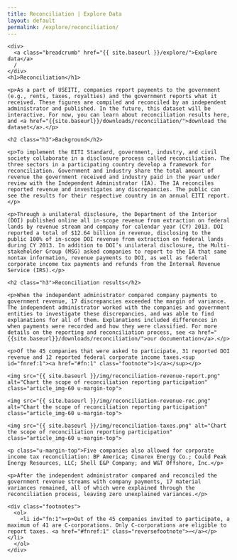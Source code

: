 ```yaml
---
title: Reconciliation | Explore Data
layout: default
permalink: /explore/reconciliation/
---
```


<div class="container-outer container-padded">

  <div class="container-left-7">

    <div>
      <a class="breadcrumb" href="{{ site.baseurl }}/explore/">Explore data</a>
      /
    </div>
    <h1>Reconciliation</h1>

    <p>As a part of USEITI, companies report payments to the government (e.g., rents, taxes, royalties) and the government reports what it received. These figures are compiled and reconciled by an independent administrator and published. In the future, this dataset will be interactive. For now, you can learn about reconciliation results here, and <a href="{{site.baseurl}}/downloads/reconciliation/">download the dataset</a>.</p>

    <h2 class="h3">Background</h2>

    <p>To implement the EITI Standard, government, industry, and civil society collaborate in a disclosure process called reconciliation. The three sectors in a participating country develop a framework for reconciliation. Government and industry share the total amount of revenue the government received and industry paid in the year under review with the Independent Administrator (IA). The IA reconciles reported revenue and investigates any discrepancies. The public can see the results for their respective country in an annual EITI report.</p>

    <p>Through a unilateral disclosure, the Department of the Interior (DOI) published online all in-scope revenue from extraction on federal lands by revenue stream and company for calendar year (CY) 2013. DOI reported a total of $12.64 billion in revenue, disclosing to the public 100% of in-scope DOI revenue from extraction on federal lands during CY 2013. In addition to DOI’s unilateral disclosure, the Multi-stakeholder Group (MSG) asked companies to report to the IA that same nontax information, revenue payments to DOI, as well as federal corporate income tax payments and refunds from the Internal Revenue Service (IRS).</p>

    <h2 class="h3">Reconciliation results</h2>

    <p>When the independent administrator compared company payments to government revenue, 17 discrepancies exceeded the margin of variance. The independent administrator worked with the companies and government entities to investigate these discrepancies, and was able to find explanations for all of them. Explanations included differences in when payments were recorded and how they were classified. For more details on the reporting and reconciliation process, see <a href="{{site.baseurl}}/downloads/reconciliation/">our documentation</a>.</p>

    <p>Of the 45 companies that were asked to participate, 31 reported DOI revenue and 12 reported federal corporate income taxes.<sup id="fnref:1"><a href="#fn:1" class="footnote">1</a></sup></p>

    <img src="{{ site.baseurl }}/img/reconciliation-revenue-report.png" alt="Chart the scope of reconciliation reporting participation" class="article_img-60 u-margin-top">

    <img src="{{ site.baseurl }}/img/reconciliation-revenue-rec.png" alt="Chart the scope of reconciliation reporting participation" class="article_img-60 u-margin-top">

    <img src="{{ site.baseurl }}/img/reconciliation-taxes.png" alt="Chart the scope of reconciliation reporting participation" class="article_img-60 u-margin-top">

    <p class="u-margin-top">Five companies also allowed for corporate income tax reconciliation: BP America; Cimarex Energy Co.; Could Peak Energy Resources, LLC; Shell E&P Company; and W&T Offshore, Inc.</p>

    <p>After the independent administrator compared and reconciled the government revenue streams with company payments, 17 material variances remained, all of which were explained through the reconciliation process, leaving zero unexplained variances.</p>

    <div class="footnotes">
      <ol>
        <li id="fn:1"><p>Out of the 45 companies invited to participate, a maximum of 41 are C-corporations. Only C-corporations are eligible to report taxes. <a href="#fnref:1" class="reversefootnote">↩</a></p></li>
      </ol>
    </div>

  </div>

</div>
